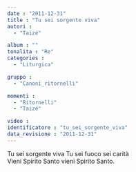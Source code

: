 ```yaml
---
date : "2011-12-31"
title : "Tu sei sorgente viva"
autori : 
  - "Taizé"

album : ""
tonalita : "Re"
categories : 
  - "Liturgica"

gruppo : 
  - "Canoni_ritornelli"

momenti : 
  - "Ritornelli"
  - "Taizé"

video : 
identificatore : "tu_sei_sorgente_viva"
data_revisione : "2011-12-31"
---
```

  
  
Tu sei sorgente viva Tu sei fuoco sei carità  
Vieni Spirito Santo vieni Spirito Santo.  
  
  
  
